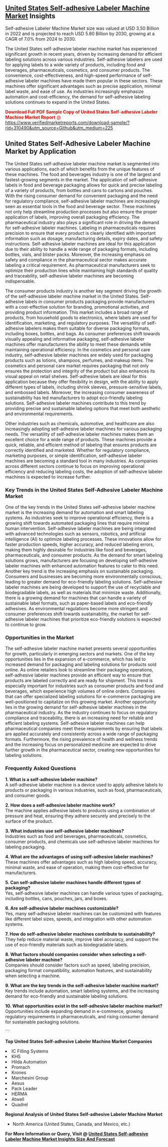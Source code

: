 <h2><a href="https://www.verifiedmarketreports.com/download-sample/?rid=310490&amp;utm_source=Github&amp;utm_medium=225" target="_blank">United States Self-adhesive Labeler Machine Market</a> Insights</h2><p>Self-adhesive Labeler Machine Market size was valued at USD 3.50 Billion in 2022 and is projected to reach USD 5.80 Billion by 2030, growing at a CAGR of 7.0% from 2024 to 2030.</p><p> <p>The United States self-adhesive labeler machine market has experienced significant growth in recent years, driven by increasing demand for efficient labeling solutions across various industries. Self-adhesive labelers are used for applying labels to a wide variety of products, including food and beverages, pharmaceuticals, cosmetics, and consumer products. The convenience, cost-effectiveness, and high-speed performance of self-adhesive labeler machines have made them popular in these sectors. These machines offer significant advantages such as precise application, minimal label waste, and ease of use. As industries increasingly emphasize automation and cost-efficiency, the demand for self-adhesive labeling solutions continues to expand in the United States. <p><span class=""><span style="color: #ff0000;"><strong>Download Full PDF Sample Copy of United States Self-adhesive Labeler Machine Market Report</strong> @ </span><a href="https://www.verifiedmarketreports.com/download-sample/?rid=310490&amp;utm_source=Github&amp;utm_medium=225" target="_blank">https://www.verifiedmarketreports.com/download-sample/?rid=310490&amp;utm_source=Github&amp;utm_medium=225</a></span></p></p> <h2>United States Self-Adhesive Labeler Machine Market by Application</h2> <p>The United States self-adhesive labeler machine market is segmented into various applications, each of which benefits from the unique features of these machines. The food and beverages industry is one of the largest and fastest-growing segments in the market. The application of self-adhesive labels in food and beverage packaging allows for quick and precise labeling of a variety of products, from bottles and cans to cartons and pouches. With the rising consumer demand for convenient packaging and the need for regulatory compliance, self-adhesive labeler machines are increasingly seen as essential tools in the food and beverage sector. These machines not only help streamline production processes but also ensure the proper application of labels, improving overall packaging efficiency. The pharmaceutical industry also plays a significant role in driving the demand for self-adhesive labeler machines. Labeling in pharmaceuticals requires precision to ensure that every product is clearly identified with important information such as dosage, manufacturing details, expiry dates, and safety instructions. Self-adhesive labeler machines are ideal for this application due to their ability to handle a wide range of packaging formats, including bottles, vials, and blister packs. Moreover, the increasing emphasis on safety and compliance in the pharmaceutical sector makes accurate labeling a critical requirement. As pharmaceutical manufacturers seek to optimize their production lines while maintaining high standards of quality and traceability, self-adhesive labeler machines are becoming indispensable. <p>The consumer products industry is another key segment driving the growth of the self-adhesive labeler machine market in the United States. Self-adhesive labels in consumer products packaging provide manufacturers with a cost-effective solution for branding, promotional activities, and providing product information. This market includes a broad range of products, from household goods to electronics, where labels are used for identification, marketing, and regulatory purposes. The versatility of self-adhesive labelers makes them suitable for diverse packaging formats, including boxes, bottles, and bags. As consumer preferences shift towards visually appealing and informative packaging, self-adhesive labeler machines offer manufacturers the ability to meet these demands while maintaining operational efficiency. In the cosmetics and personal care industry, self-adhesive labeler machines are widely used for packaging products such as lotions, shampoos, perfumes, and makeup items. The cosmetics and personal care market requires packaging that not only ensures the protection and integrity of the product but also enhances its visual appeal on retail shelves. Self-adhesive labels are ideal for this application because they offer flexibility in design, with the ability to apply different types of labels, including shrink sleeves, pressure-sensitive labels, and embossed labels. Moreover, the increasing consumer awareness of sustainability has led manufacturers to adopt eco-friendly labeling solutions. Self-adhesive labeler machines contribute to this trend by providing precise and sustainable labeling options that meet both aesthetic and environmental requirements. <p>Other industries such as chemicals, automotive, and healthcare are also increasingly adopting self-adhesive labeler machines for various packaging needs. The versatility of self-adhesive labeler machines makes them an excellent choice for a wide range of products. These machines provide a quick, reliable, and efficient method of labeling that ensures products are correctly identified and marketed. Whether for regulatory compliance, marketing purposes, or simple identification, self-adhesive labeler machines are becoming a standard tool in many industries. As companies across different sectors continue to focus on improving operational efficiency and reducing labeling costs, the adoption of self-adhesive labeler machines is expected to increase further. <h3>Key Trends in the United States Self-Adhesive Labeler Machine Market</h3> <p>One of the key trends in the United States self-adhesive labeler machine market is the increasing demand for automation and smart labeling systems. As industries seek to improve operational efficiency, there is a growing shift towards automated packaging lines that require minimal human intervention. Self-adhesive labeler machines are being integrated with advanced technologies such as sensors, robotics, and artificial intelligence (AI) to optimize labeling processes. These innovations allow for faster production speeds, higher accuracy, and reduced labeling errors, making them highly desirable for industries like food and beverages, pharmaceuticals, and consumer products. As the demand for smart labeling solutions grows, manufacturers are focusing on developing self-adhesive labeler machines with enhanced automation features to cater to this need. Another key trend is the increasing emphasis on sustainable packaging. Consumers and businesses are becoming more environmentally conscious, leading to greater demand for eco-friendly labeling solutions. Self-adhesive labeler machines are being developed to support the use of recyclable and biodegradable labels, as well as materials that minimize waste. Additionally, there is a growing demand for machines that can handle a variety of sustainable label formats, such as paper-based labels and eco-friendly adhesives. As environmental regulations become more stringent and consumer preferences shift towards sustainability, the market for self-adhesive labeler machines that prioritize eco-friendly solutions is expected to continue to grow. <h3>Opportunities in the Market</h3> <p>The self-adhesive labeler machine market presents several opportunities for growth, particularly in emerging sectors and markets. One of the key opportunities lies in the expansion of e-commerce, which has led to increased demand for packaging and labeling solutions for products sold online. As online retailers look to streamline their packaging operations, self-adhesive labeler machines provide an efficient way to ensure that products are labeled correctly and are ready for shipment. This trend is especially important for industries such as consumer products and food and beverages, which experience high volumes of online orders. Companies that can offer specialized labeling solutions for e-commerce packaging are well-positioned to capitalize on this growing market. Another opportunity lies in the growing demand for self-adhesive labeler machines in the pharmaceutical industry. As the industry continues to focus on regulatory compliance and traceability, there is an increasing need for reliable and efficient labeling systems. Self-adhesive labeler machines can help pharmaceutical companies meet these requirements by ensuring that labels are applied accurately and consistently across a wide range of packaging formats. Furthermore, the rising prevalence of health and wellness trends and the increasing focus on personalized medicine are expected to drive further growth in the pharmaceutical sector, creating new opportunities for labeling solutions. <h3>Frequently Asked Questions</h3> <p><strong>1. What is a self-adhesive labeler machine?</strong><br> A self-adhesive labeler machine is a device used to apply adhesive labels to products or packaging in various industries, such as food, pharmaceuticals, and consumer goods.</p> <p><strong>2. How does a self-adhesive labeler machine work?</strong><br> The machine applies adhesive labels to products using a combination of pressure and heat, ensuring they adhere securely and precisely to the surface of the product.</p> <p><strong>3. What industries use self-adhesive labeler machines?</strong><br> Industries such as food and beverages, pharmaceuticals, cosmetics, consumer products, and chemicals use self-adhesive labeler machines for labeling packaging.</p> <p><strong>4. What are the advantages of using self-adhesive labeler machines?</strong><br> These machines offer advantages such as high labeling speed, accuracy, minimal waste, and ease of operation, making them cost-effective for manufacturers.</p> <p><strong>5. Can self-adhesive labeler machines handle different types of packaging?</strong><br> Yes, self-adhesive labeler machines can handle various types of packaging, including bottles, cans, pouches, jars, and boxes.</p> <p><strong>6. Are self-adhesive labeler machines customizable?</strong><br> Yes, many self-adhesive labeler machines can be customized with features like different label sizes, speeds, and integration with other automation systems.</p> <p><strong>7. How do self-adhesive labeler machines contribute to sustainability?</strong><br> They help reduce material waste, improve label accuracy, and support the use of eco-friendly materials such as biodegradable labels.</p> <p><strong>8. What factors should companies consider when selecting a self-adhesive labeler machine?</strong><br> Companies should consider factors such as speed, labeling precision, packaging format compatibility, automation features, and sustainability when selecting a machine.</p> <p><strong>9. What are the key trends in the self-adhesive labeler machine market?</strong><br> Key trends include automation, smart labeling systems, and the increasing demand for eco-friendly and sustainable labeling solutions.</p> <p><strong>10. What opportunities exist in the self-adhesive labeler machine market?</strong><br> Opportunities include expanding demand in e-commerce, growing regulatory requirements in pharmaceuticals, and rising consumer demand for sustainable packaging solutions.</p> ```</p><p><strong>Top United States Self-adhesive Labeler Machine Market Companies</strong></p><div data-test-id=""><p><li>IC Filling Systems</li><li> KHS</li><li> Hilda Automation</li><li> Promach</li><li> Krones</li><li> Marchesini Group</li><li> Aesus</li><li> Pack Leader</li><li> HERMA</li><li> Atwell</li><li> Quadrel</li></p><div><strong>Regional Analysis of&nbsp;United States Self-adhesive Labeler Machine Market</strong></div><ul><li dir="ltr"><p dir="ltr">North America&nbsp;(United States, Canada, and Mexico, etc.)</p></li></ul><p><strong>For More Information or Query, Visit @&nbsp;</strong><strong><a href="https://www.verifiedmarketreports.com/product/self-adhesive-labeler-machine-market/?utm_source=Github&amp;utm_medium=225" target="_blank">United States Self-adhesive Labeler Machine Market Insights Size And Forecast</a></strong></p></div>
